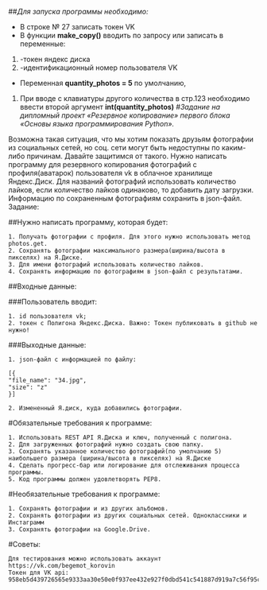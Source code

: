 ##*Для запуска программы необходимо:*
* В строке № 27 записать токен VK
* В функции **make_copy()** вводить по запросу или записать в переменные: 
1. -токен яндекс диска
1. -идентификационный номер пользователя VK

* Переменная **quantity_photos = 5** по умолчанию,
1. При вводе с клавиатуры другого количества в стр.123 необходимо ввести второй аргумент **int(quantity_photos)** 
#*Задание на дипломный проект «Резервное копирование» первого блока «Основы языка программирования Python».*

Возможна такая ситуация, что мы хотим показать друзьям фотографии из социальных сетей, но соц. сети могут быть недоступны по каким-либо причинам. Давайте защитимся от такого.
Нужно написать программу для резервного копирования фотографий с профиля(аватарок) пользователя vk в облачное хранилище Яндекс.Диск.
Для названий фотографий использовать количество лайков, если количество лайков одинаково, то добавить дату загрузки.
Информацию по сохраненным фотографиям сохранить в json-файл.
Задание:

##Нужно написать программу, которая будет:

    1. Получать фотографии с профиля. Для этого нужно использовать метод photos.get.
    2. Сохранять фотографии максимального размера(ширина/высота в пикселях) на Я.Диске.
    3. Для имени фотографий использовать количество лайков.
    4. Сохранять информацию по фотографиям в json-файл с результатами.

##Входные данные:

###Пользователь вводит:

    1. id пользователя vk;
    2. токен с Полигона Яндекс.Диска. Важно: Токен публиковать в github не нужно!

###Выходные данные:

    1. json-файл с информацией по файлу:

    [{
    "file_name": "34.jpg",
    "size": "z"
    }]

    2. Измененный Я.диск, куда добавились фотографии. ​ ​

#Обязательные требования к программе:

    1. Использовать REST API Я.Диска и ключ, полученный с полигона.
    2. Для загруженных фотографий нужно создать свою папку.
    3. Сохранять указанное количество фотографий(по умолчанию 5) наибольшего размера (ширина/высота в пикселях) на Я.Диске
    4. Сделать прогресс-бар или логирование для отслеживания процесса программы.
    5. Код программы должен удовлетворять PEP8. ​

#Необязательные требования к программе:

    1. Сохранять фотографии и из других альбомов.
    2. Сохранять фотографии из других социальных сетей. Одноклассники и Инстаграмм
    3. Сохранять фотографии на Google.Drive.

#Советы:

    Для тестирования можно использовать аккаунт https://vk.com/begemot_korovin
    Токен для VK api: 958eb5d439726565e9333aa30e50e0f937ee432e927f0dbd541c541887d919a7c56f95c04217915c32008


